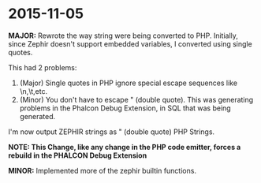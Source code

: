 # 2015-11-05

**MAJOR:** Rewrote the way string were being converted to PHP. Initially, since Zephir doesn't
support embedded variables, I converted using single quotes.

This had 2 problems:

1. (Major) Single quotes in PHP ignore special escape sequences like \n,\t,etc.
2. (Minor) You don't have to escape " (double quote). This was generating problems
in the Phalcon Debug Extension, in SQL that was being generated.

I'm now output ZEPHIR strings as " (double quote) PHP Strings.

**NOTE: This Change, like any change in the PHP code emitter, forces a rebuild in
the PHALCON Debug Extension**

**MINOR:** Implemented more of the zephir builtin functions.

